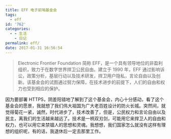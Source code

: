 ```yaml
---
title: EFF 电子前哨基金会
tags:
  - eff
id: '762'
categories:
  - - 生活
    - 日记
permalink: eff/
date: 2017-01-31 16:56:54
---
```


> Electronic Frontier Foundation 简称 EFF，是一个具有领导地位的非盈利组织，致力于在数字世界捍卫公民自由。建立于 1990 年，EFF 通过影响诉讼，政策分析，基层行动以及技术研发，捍卫用户隐私，言论自由以及创新。该基金会的试图通过努力保障，在技术进步的前提下，人们的自由和权力也受到相应的保护。
<!-- more -->
因为要部署 HTTPS，阴差阳错地了解到了这个基金会，内心十分感动，看了这个基金会的愿景，我就想了我们伟大祖国为广大老百姓设计的防火长城。突然间，就觉得菊花一紧，诚然，时代进步了，技术改善了，但是，公民权力和言论自由以及民主，离我们的生活越来越远了。技术是一柄双刃剑，可能用它来捍卫人的自由和权力，也可以用它来禁锢人的思想和灵魂。我想想，我们国家怎么就没有这样有理想的组织呢，有的话，我退休后一定去那里工作。